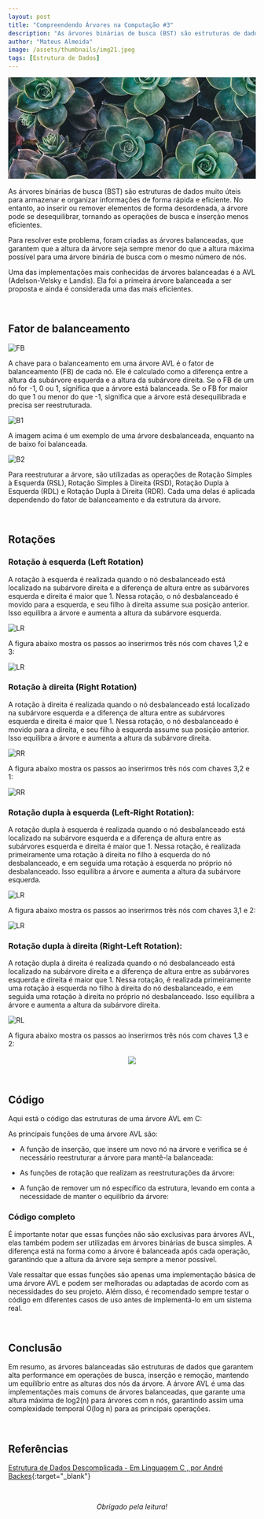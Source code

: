 ```yaml
---
layout: post
title: "Compreendendo Árvores na Computação #3"
description: "As árvores binárias de busca (BST) são estruturas de dados muito úteis para armazenar e organizar informações de forma rápida e eficiente...."
author: "Mateus Almeida"
image: /assets/thumbnails/img21.jpeg
tags: [Estrutura de Dados]
---
```


![Birds](/assets/thumbnails/img21.jpeg)

As árvores binárias de busca (BST) são estruturas de dados muito úteis para armazenar e organizar informações de forma rápida e eficiente. No entanto, ao inserir ou remover elementos de forma desordenada, a árvore pode se desequilibrar, tornando as operações de busca e inserção menos eficientes.

Para resolver este problema, foram criadas as árvores balanceadas, que garantem que a altura da árvore seja sempre menor do que a altura máxima possível para uma árvore binária de busca com o mesmo número de nós.

Uma das implementações mais conhecidas de árvores balanceadas é a AVL (Adelson-Velsky e Landis). Ela foi a primeira árvore balanceada a ser proposta e ainda é considerada uma das mais eficientes.

<br>

## Fator de balanceamento
![FB](https://imgur.com/RmG14AU.png)


A chave para o balanceamento em uma árvore AVL é o fator de balanceamento (FB) de cada nó. Ele é calculado como a diferença entre a altura da subárvore esquerda e a altura da subárvore direita. Se o FB de um nó for -1, 0 ou 1, significa que a árvore está balanceada. Se o FB for maior do que 1 ou menor do que -1, significa que a árvore está desequilibrada e precisa ser reestruturada.

![B1](https://imgur.com/UeooPIB.png)

A imagem acima é um exemplo de uma árvore desbalanceada, enquanto na de baixo foi balanceada.

![B2](https://imgur.com/oh4aehr.png)

Para reestruturar a árvore, são utilizadas as operações de Rotação Simples à Esquerda (RSL), Rotação Simples à Direita (RSD), Rotação Dupla à Esquerda (RDL) e Rotação Dupla à Direita (RDR). Cada uma delas é aplicada dependendo do fator de balanceamento e da estrutura da árvore.

<br>

## Rotações

### Rotação à esquerda (Left Rotation)

A rotação à esquerda é realizada quando o nó desbalanceado está localizado na subárvore direita e a diferença de altura entre as subárvores esquerda e direita é maior que 1. Nessa rotação, o nó desbalanceado é movido para a esquerda, e seu filho à direita assume sua posição anterior. Isso equilibra a árvore e aumenta a altura da subárvore esquerda.

![LR](https://imgur.com/9oUd6ss.png)

A figura abaixo mostra os passos ao inserirmos três nós com chaves 1,2 e 3:

![LR](https://imgur.com/SLUcVKc.png)

### Rotação à direita (Right Rotation)

A rotação à direita é realizada quando o nó desbalanceado está localizado na subárvore esquerda e a diferença de altura entre as subárvores esquerda e direita é maior que 1. Nessa rotação, o nó desbalanceado é movido para a direita, e seu filho à esquerda assume sua posição anterior. Isso equilibra a árvore e aumenta a altura da subárvore direita.

![RR](https://imgur.com/b5mT2gh.png)

A figura abaixo mostra os passos ao inserirmos três nós com chaves 3,2 e 1:

![RR](https://imgur.com/tNw2sdD.png)

### Rotação dupla à esquerda (Left-Right Rotation):

A rotação dupla à esquerda é realizada quando o nó desbalanceado está localizado na subárvore esquerda e a diferença de altura entre as subárvores esquerda e direita é maior que 1. Nessa rotação, é realizada primeiramente uma rotação à direita no filho à esquerda do nó desbalanceado, e em seguida uma rotação à esquerda no próprio nó desbalanceado. Isso equilibra a árvore e aumenta a altura da subárvore esquerda.

![LR](https://imgur.com/yaSqLPU.png)

A figura abaixo mostra os passos ao inserirmos três nós com chaves 3,1 e 2:

![LR](https://imgur.com/8FGAjL0.png)

### Rotação dupla à direita (Right-Left Rotation):

A rotação dupla à direita é realizada quando o nó desbalanceado está localizado na subárvore direita e a diferença de altura entre as subárvores esquerda e direita é maior que 1. Nessa rotação, é realizada primeiramente uma rotação à esquerda no filho à direita do nó desbalanceado, e em seguida uma rotação à direita no próprio nó desbalanceado. Isso equilibra a árvore e aumenta a altura da subárvore direita.

![RL](https://imgur.com/LWGQV2E.png)

A figura abaixo mostra os passos ao inserirmos três nós com chaves 1,3 e 2:

<p align="center">
	<img src="https://imgur.com/bkowiVH.png" align="center">
</p>

<br>

## Código

Aqui está o código das estruturas de uma árvore AVL em C:

<script src="https://gist.github.com/imsouza/ff6a88cd16c98b9a4ea8d4b332e24f95.js"></script>

As principais funções de uma árvore AVL são:

- A função de inserção, que insere um novo nó na árvore e verifica se é necessário reestruturar a árvore para mantê-la balanceada:

<script src="https://gist.github.com/imsouza/83ae1c8ab06428e17024d20da2aea936.js"></script>

- As funções de rotação que realizam as reestruturações da árvore:

<script src="https://gist.github.com/imsouza/59e5172dac3f283e766da3b97d18a301.js"></script>

- A função de remover um nó específico da estrutura, levando em conta a necessidade de manter o equilíbrio da árvore:

<script src="https://gist.github.com/imsouza/3bb188a1d3ed6318ec62225fa8af184f.js"></script>


### Código completo

<script src="https://gist.github.com/imsouza/8f9f2939be38ac4db2e463bea92ae298.js"></script>

É importante notar que essas funções não são exclusivas para árvores AVL, elas também podem ser utilizadas em árvores binárias de busca simples. A diferença está na forma como a árvore é balanceada após cada operação, garantindo que a altura da árvore seja sempre a menor possível.

Vale ressaltar que essas funções são apenas uma implementação básica de uma árvore AVL e podem ser melhoradas ou adaptadas de acordo com as necessidades do seu projeto. Além disso, é recomendado sempre testar o código em diferentes casos de uso antes de implementá-lo em um sistema real.

<br>

## Conclusão

Em resumo, as árvores balanceadas são estruturas de dados que garantem alta performance em operações de busca, inserção e remoção, mantendo um equilíbrio entre as alturas dos nós da árvore. A árvore AVL é uma das implementações mais comuns de árvores balanceadas, que garante uma altura máxima de log2(n) para árvores com n nós, garantindo assim uma complexidade temporal O(log n) para as principais operações.

<br>

## Referências

[Estrutura de Dados Descomplicada - Em Linguagem C , por André Backes](https://www.amazon.com.br/Estrutura-Dados-Descomplicada-Linguagem-Backes/dp/8535285237){:target="_blank"}

<br><center><i>Obrigado pela leitura!</i></center>
